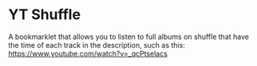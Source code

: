 YT Shuffle
===========

A bookmarklet that allows you to listen to full albums on shuffle that have the time of each track in the description, such as this: https://www.youtube.com/watch?v=_qcPtselacs
